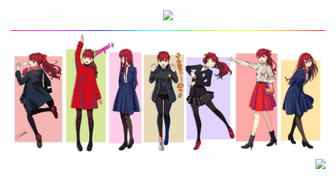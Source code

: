 <div align="center">
    <img src="https://readme-typing-svg.demolab.com?font=Freestyle Script&size=40&duration=3000&pause=1000&color=FF0099&center=true&vCenter=true&width=700&lines=This+story+is+not+end+yet;Because+only+you+are+in+the+infinity+loop" />
</div>

<div align="center">
  <img src="rainbow.gif" />
</div>

<div align="center">
  <img src="senpai.jpg" />
</div>

<div align="right">
  <img src="https://komarev.com/ghpvc/?username=NokiaX300" />
</div>
